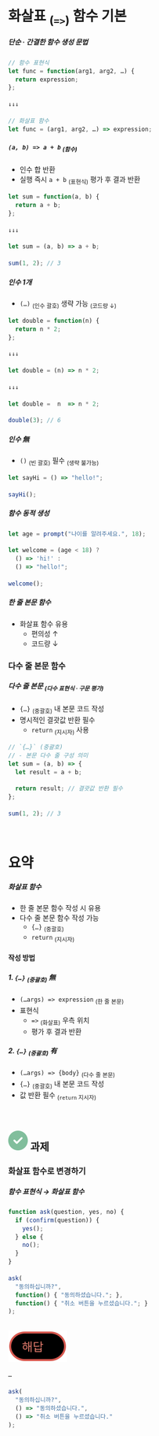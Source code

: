 화살표 <sub>(`=>`)</sub> 함수 기본
====

##### 단순 · 간결한 함수 생성 문법
```javascript
// 함수 표현식
let func = function(arg1, arg2, …) {
  return expression;
};

↓↓↓

// 화살표 함수
let func = (arg1, arg2, …) => expression;
```

##### `(a, b) => a + b` <sub>(함수)</sub>
- 인수 합 반환
- 실행 즉시 `a + b` <sub>(표현식)</sub> 평가 후 결과 반환

```javascript
let sum = function(a, b) {
  return a + b;
};

↓↓↓

let sum = (a, b) => a + b;

sum(1, 2); // 3
```

##### 인수 1개
- `(…)` <sub>(인수 괄호)</sub> 생략 가능 <sub>(코드량 ↓)</sub>
```javascript
let double = function(n) {
  return n * 2;
};

↓↓↓

let double = (n) => n * 2;

↓↓↓

let double =  n  => n * 2;

double(3); // 6
```

##### 인수 無
- `()` <sub>(빈 괄호)</sub> 필수 <sub>(생략 불가능)</sub>
```javascript
let sayHi = () => "hello!";

sayHi();
```

##### 함수 동적 생성
```javascript
let age = prompt("나이를 알려주세요.", 18);

let welcome = (age < 18) ?
  () => 'hi!' :
  () => "hello!";

welcome();
```

##### 한 줄 본문 함수
- 화살표 함수 유용
  - 편의성 ↑
  - 코드량 ↓

### 다수 줄 본문 함수

##### 다수 줄 본문 <sub>(다수 표현식 · 구문 평가)</sub>
- `{…}` <sub>(중괄호)</sub> 내 본문 코드 작성
- 명시적인 결괏값 반환 필수
  - `return` <sub>(지시자)</sub> 사용
```javascript
// `{…}` (중괄호)
// - 본문 다수 줄 구성 의미
let sum = (a, b) => {
  let result = a + b;

  return result; // 결괏값 반환 필수
};

sum(1, 2); // 3
```

<br />

요약
====

##### 화살표 함수
- 한 줄 본문 함수 작성 시 유용
- 다수 줄 본문 함수 작성 가능
  - `{…}` <sub>(중괄호)</sub>
  - `return` <sub>(지시자)</sub>

#### 작성 방법

##### 1. `{…}` <sub>(중괄호)</sub> 無
- `(…args) => expression` <sub>(한 줄 본문)</sub>
- 표현식
  - `=>` <sub>(화살표)</sub> 우측 위치
  - 평가 후 결과 반환

##### 2. `{…}`  <sub>(중괄호)</sub> 有
- `(…args) => {body}` <sub>(다수 줄 본문)</sub>
- `{…}` <sub>(중괄호)</sub> 내 본문 코드 작성
- 값 반환 필수 <sub>(`return` 지시자)</sub>

<br />

## <img class="icon" src="../../images/commons/icons/circle-check-solid.svg" /> 과제

### 화살표 함수로 변경하기

##### 함수 표현식 → 화살표 함수
```javascript
function ask(question, yes, no) {
  if (confirm(question)) {
    yes();
  } else {
    no();
  }
}

ask(
  "동의하십니까?",
  function() { "동의하셨습니다."; },
  function() { "취소 버튼을 누르셨습니다."; }
);
```

<br />

<img class="icon" src="../../images/commons/icons/circle-answer.svg" />

```javascript
…

ask(
  "동의하십니까?",
  () => "동의하셨습니다.",
  () => "취소 버튼을 누르셨습니다."
);
```
